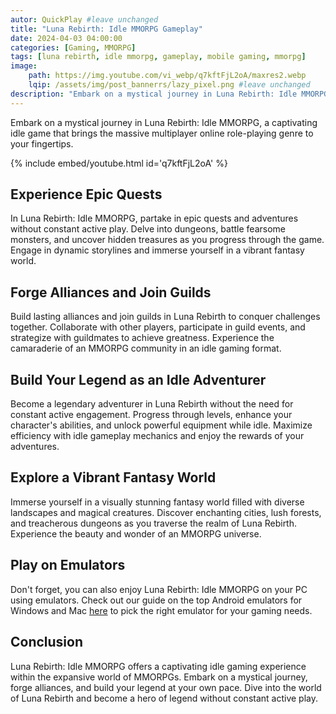 ```yaml
---
autor: QuickPlay #leave unchanged
title: "Luna Rebirth: Idle MMORPG Gameplay"
date: 2024-04-03 04:00:00
categories: [Gaming, MMORPG]
tags: [luna rebirth, idle mmorpg, gameplay, mobile gaming, mmorpg]
image: 
    path: https://img.youtube.com/vi_webp/q7kftFjL2oA/maxres2.webp 
    lqip: /assets/img/post_bannerrs/lazy_pixel.png #leave unchanged
description: "Embark on a mystical journey in Luna Rebirth: Idle MMORPG, a captivating idle game that brings the massive multiplayer online role-playing genre to your fingertips. Experience epic quests, forge alliances, and build your legend without constant active play. Discover its immersive gameplay, vibrant world, and how to thrive as an idle adventurer."
---
```


Embark on a mystical journey in Luna Rebirth: Idle MMORPG, a captivating idle game that brings the massive multiplayer online role-playing genre to your fingertips.

{% include embed/youtube.html id='q7kftFjL2oA' %}

## Experience Epic Quests
In Luna Rebirth: Idle MMORPG, partake in epic quests and adventures without constant active play. Delve into dungeons, battle fearsome monsters, and uncover hidden treasures as you progress through the game. Engage in dynamic storylines and immerse yourself in a vibrant fantasy world.

## Forge Alliances and Join Guilds
Build lasting alliances and join guilds in Luna Rebirth to conquer challenges together. Collaborate with other players, participate in guild events, and strategize with guildmates to achieve greatness. Experience the camaraderie of an MMORPG community in an idle gaming format.

## Build Your Legend as an Idle Adventurer
Become a legendary adventurer in Luna Rebirth without the need for constant active engagement. Progress through levels, enhance your character's abilities, and unlock powerful equipment while idle. Maximize efficiency with idle gameplay mechanics and enjoy the rewards of your adventures.

## Explore a Vibrant Fantasy World
Immerse yourself in a visually stunning fantasy world filled with diverse landscapes and magical creatures. Discover enchanting cities, lush forests, and treacherous dungeons as you traverse the realm of Luna Rebirth. Experience the beauty and wonder of an MMORPG universe.

## Play on Emulators
Don't forget, you can also enjoy Luna Rebirth: Idle MMORPG on your PC using emulators. Check out our guide on the top Android emulators for Windows and Mac [here](https://quickplaymobile.github.io/posts/Top-10-Best-Android-Emulators-for-Windows-and-Mac/) to pick the right emulator for your gaming needs.

## Conclusion
Luna Rebirth: Idle MMORPG offers a captivating idle gaming experience within the expansive world of MMORPGs. Embark on a mystical journey, forge alliances, and build your legend at your own pace. Dive into the world of Luna Rebirth and become a hero of legend without constant active play.


